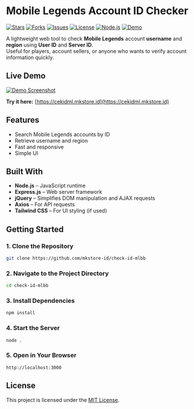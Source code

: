 # Mobile Legends Account ID Checker

[![Stars](https://img.shields.io/github/stars/mkstore-id/check-id-mlbb?style=flat-square)](https://github.com/mkstore-id/check-id-mlbb/stargazers)
[![Forks](https://img.shields.io/github/forks/mkstore-id/check-id-mlbb?style=flat-square)](https://github.com/mkstore-id/check-id-mlbb/network/members)
[![Issues](https://img.shields.io/github/issues/mkstore-id/check-id-mlbb?style=flat-square)](https://github.com/mkstore-id/check-id-mlbb/issues)
[![License](https://img.shields.io/github/license/mkstore-id/check-id-mlbb?style=flat-square)](https://github.com/mkstore-id/check-id-mlbb/blob/main/LICENSE)
[![Node.js](https://img.shields.io/badge/Node.js-20.x-green?style=flat-square&logo=node.js)](https://nodejs.org/)
[![Demo](https://img.shields.io/badge/Live%20Demo-Available-brightgreen?style=flat-square)](https://cekidml.mkstore.id)

A lightweight web tool to check **Mobile Legends** account **username** and **region** using **User ID** and **Server ID**.  
Useful for players, account sellers, or anyone who wants to verify account information quickly.

## Live Demo

[![Demo Screenshot](https://mkstore.id/_next/image?url=/project/OuvMiApgEfCaUgJCrBEAAw.png&w=1920&q=75)](https://cekidml.mkstore.id)

**Try it here:** [https://cekidml.mkstore.id](https://cekidml.mkstore.id)

## Features

- Search Mobile Legends accounts by ID
- Retrieve username and region
- Fast and responsive
- Simple UI

## Built With

- **Node.js** – JavaScript runtime
- **Express.js** – Web server framework
- **jQuery** – Simplifies DOM manipulation and AJAX requests
- **Axios** – For API requests
- **Tailwind CSS** – For UI styling (if used)

## Getting Started

### 1. Clone the Repository
```bash
git clone https://github.com/mkstore-id/check-id-mlbb
```

### 2. Navigate to the Project Directory
```bash
cd check-id-mlbb
```

### 3. Install Dependencies
```bash
npm install
```

### 4. Start the Server
```bash
node .
```

### 5. Open in Your Browser
```
http://localhost:3000
```

## License

This project is licensed under the [MIT License](https://github.com/mkstore-id/check-id-mlbb/blob/main/LICENSE).
